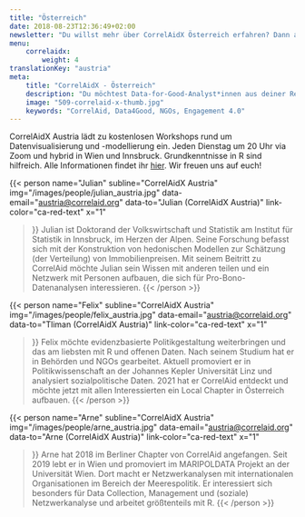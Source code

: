 ```yaml
---
title: "Österreich"
date: 2018-08-23T12:36:49+02:00
newsletter: "Du willst mehr über CorrelAidX Österreich erfahren? Dann abonniere unseren Newsletter!"
menu: 
    correlaidx:
        weight: 4
translationKey: "austria"
meta:
    title: "CorrelAidX - Österreich"
    description: "Du möchtest Data-for-Good-Analyst*innen aus deiner Region kennenlernen und zusammen Daten für den guten Zweck nutzen? Mit CorrelAidX bringen wir Data for Good in deine Stadt!"
    image: "509-correlaid-x-thumb.jpg"
    keywords: "CorrelAid, Data4Good, NGOs, Engagement 4.0"
---
```



CorrelAidX Austria lädt zu kostenlosen Workshops rund um Datenvisualisierung und -modellierung ein. Jeden Dienstag um 20 Uhr via Zoom und hybrid in Wien und Innsbruck. Grundkenntnisse in R sind hilfreich. Alle Informationen findet ihr [hier](https://github.com/CorrelAid/austriaWorkshops). 
Wir freuen uns auf euch!


{{< person 
    name="Julian"
    subline="CorrelAidX Austria"
    img="/images/people/julian_austria.jpg"
    data-email="austria@correlaid.org"
    data-to="Julian (CorrelAidX Austria)"
    link-color="ca-red-text"
    x="1"
>}}
Julian ist Doktorand der Volkswirtschaft und Statistik am Institut für Statistik in Innsbruck, im Herzen der Alpen. Seine Forschung befasst sich mit der Konstruktion von hedonischen Modellen zur Schätzung (der Verteilung) von Immobilienpreisen. Mit seinem Beitritt zu CorrelAid möchte Julian sein Wissen mit anderen teilen und ein Netzwerk mit Personen aufbauen, die sich für Pro-Bono-Datenanalysen interessieren.
{{< /person >}}


{{< person 
    name="Felix"
    subline="CorrelAidX Austria"
    img="/images/people/felix_austria.jpg"
    data-email="austria@correlaid.org"
    data-to="Tliman (CorrelAidX Austria)"
    link-color="ca-red-text"
    x="1"
>}}
Felix möchte evidenzbasierte Politikgestaltung weiterbringen und das am liebsten mit R und offenen Daten. Nach seinem Studium hat er in Behörden und NGOs gearbeitet. Aktuell promoviert er in Politikwissenschaft an der Johannes Kepler Universität Linz und analysiert sozialpolitische Daten. 2021 hat er CorrelAid entdeckt und möchte jetzt mit allen Interessierten ein Local Chapter in Österreich aufbauen.
{{< /person >}}

{{< person 
    name="Arne"
    subline="CorrelAidX Austria"
    img="/images/people/arne_austria.jpg"
    data-email="austria@correlaid.org"
    data-to="Arne (CorrelAidX Austria)"
    link-color="ca-red-text"
    x="1"
>}}
Arne hat 2018 im Berliner Chapter von CorrelAid angefangen. Seit 2019 lebt er in Wien und promoviert im MARIPOLDATA Projekt an der Universität Wien. Dort macht er Netzwerkanalysen mit internationalen Organisationen im Bereich der Meerespolitik. Er interessiert sich besonders für Data Collection, Management und (soziale) Netzwerkanalyse und arbeitet größtenteils mit R.
{{< /person >}}
